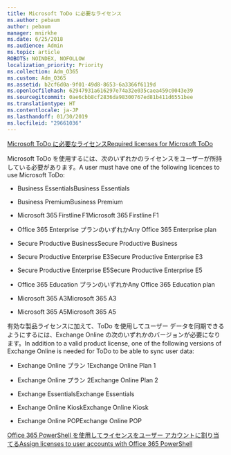 ```yaml
---
title: Microsoft ToDo に必要なライセンス
ms.author: pebaum
author: pebaum
manager: mnirkhe
ms.date: 6/25/2018
ms.audience: Admin
ms.topic: article
ROBOTS: NOINDEX, NOFOLLOW
localization_priority: Priority
ms.collection: Adm_O365
ms.custom: Adm_O365
ms.assetid: b2cf6d0a-9f01-49d8-8653-6a3366f6119d
ms.openlocfilehash: 62947931a616297e74a32e035caea459c0043e39
ms.sourcegitcommit: 0ae6cbb8cf2836da98300767ed81b411d6551bee
ms.translationtype: HT
ms.contentlocale: ja-JP
ms.lasthandoff: 01/30/2019
ms.locfileid: "29661036"
---
```

[<span data-ttu-id="c9391-102">Microsoft ToDo に必要なライセンス</span><span class="sxs-lookup"><span data-stu-id="c9391-102">Required licenses for Microsoft ToDo</span></span>](https://support.office.com/article/381e9d1b-c500-49b5-973e-890fd86528d7.aspx)
  
<span data-ttu-id="c9391-103">Microsoft ToDo を使用するには、次のいずれかのライセンスをユーザーが所持している必要があります。</span><span class="sxs-lookup"><span data-stu-id="c9391-103">A user must have one of the following licences to use Microsoft ToDo:</span></span>
  
- <span data-ttu-id="c9391-104">Business Essentials</span><span class="sxs-lookup"><span data-stu-id="c9391-104">Business Essentials</span></span>
    
- <span data-ttu-id="c9391-105">Business Premium</span><span class="sxs-lookup"><span data-stu-id="c9391-105">Business Premium</span></span>
    
- <span data-ttu-id="c9391-106">Microsoft 365 Firstline F1</span><span class="sxs-lookup"><span data-stu-id="c9391-106">Microsoft 365 Firstline F1</span></span>
    
- <span data-ttu-id="c9391-107">Office 365 Enterprise プランのいずれか</span><span class="sxs-lookup"><span data-stu-id="c9391-107">Any Office 365 Enterprise plan</span></span>
    
- <span data-ttu-id="c9391-108">Secure Productive Business</span><span class="sxs-lookup"><span data-stu-id="c9391-108">Secure Productive Business</span></span>
    
- <span data-ttu-id="c9391-109">Secure Productive Enterprise E3</span><span class="sxs-lookup"><span data-stu-id="c9391-109">Secure Productive Enterprise E3</span></span>
    
- <span data-ttu-id="c9391-110">Secure Productive Enterprise E5</span><span class="sxs-lookup"><span data-stu-id="c9391-110">Secure Productive Enterprise E5</span></span>
    
- <span data-ttu-id="c9391-111">Office 365 Education プランのいずれか</span><span class="sxs-lookup"><span data-stu-id="c9391-111">Any Office 365 Education plan</span></span>
    
- <span data-ttu-id="c9391-112">Microsoft 365 A3</span><span class="sxs-lookup"><span data-stu-id="c9391-112">Microsoft 365 A3</span></span>
    
- <span data-ttu-id="c9391-113">Microsoft 365 A5</span><span class="sxs-lookup"><span data-stu-id="c9391-113">Microsoft 365 A5</span></span>
    
<span data-ttu-id="c9391-114">有効な製品ライセンスに加えて、ToDo を使用してユーザー データを同期できるようにするには、Exchange Online の次のいずれかのバージョンが必要になります。</span><span class="sxs-lookup"><span data-stu-id="c9391-114">In addition to a valid product license, one of the following versions of Exchange Online is needed for ToDo to be able to sync user data:</span></span> 
  
- <span data-ttu-id="c9391-115">Exchange Online プラン 1</span><span class="sxs-lookup"><span data-stu-id="c9391-115">Exchange Online Plan 1</span></span>
    
- <span data-ttu-id="c9391-116">Exchange Online プラン 2</span><span class="sxs-lookup"><span data-stu-id="c9391-116">Exchange Online Plan 2</span></span>
    
- <span data-ttu-id="c9391-117">Exchange Essentials</span><span class="sxs-lookup"><span data-stu-id="c9391-117">Exchange Essentials</span></span>
    
- <span data-ttu-id="c9391-118">Exchange Online Kiosk</span><span class="sxs-lookup"><span data-stu-id="c9391-118">Exchange Online Kiosk</span></span>
    
- <span data-ttu-id="c9391-119">Exchange Online POP</span><span class="sxs-lookup"><span data-stu-id="c9391-119">Exchange Online POP</span></span>
    
[<span data-ttu-id="c9391-120">Office 365 PowerShell を使用してライセンスをユーザー アカウントに割り当てる</span><span class="sxs-lookup"><span data-stu-id="c9391-120">Assign licenses to user accounts with Office 365 PowerShell</span></span>](https://docs.microsoft.com/office365/enterprise/powershell/assign-licenses-to-user-accounts-with-office-365-powershell )
  

